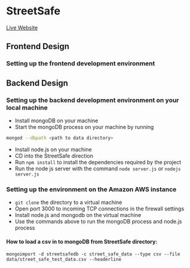 # StreetSafe
[Live Website](http://ec2-52-38-17-98.us-west-2.compute.amazonaws.com:3000/)

## Frontend Design
### Setting up the frontend development environment

## Backend Design
### Setting up the backend development environment on your local machine
* Install mongoDB on your machine
* Start the mongoDB process on your machine by running
```bash
mongod --dbpath <path to data directory>
```
* Install node.js on your machine
* CD into the StreetSafe direction
* Run `npm install` to install the dependencies required by the project
* Run the node js server with the command
 `node server.js` or `nodejs server.js`

 ### Setting up the environment on the Amazon AWS instance
 * `git clone` the directory to a virtual machine
 * Open port 3000 to incoming TCP connections in the firewall settings
 * Install node.js and mongodb on the virtual machine
 * Use the commands above to run the mongoDB process and node.js process

 #### How to load a csv in to mongoDB from StreetSafe directory:
 ```mongoimport -d streetsafedb -c street_safe_data --type csv --file data/street_safe_test_data.csv --headerline```
